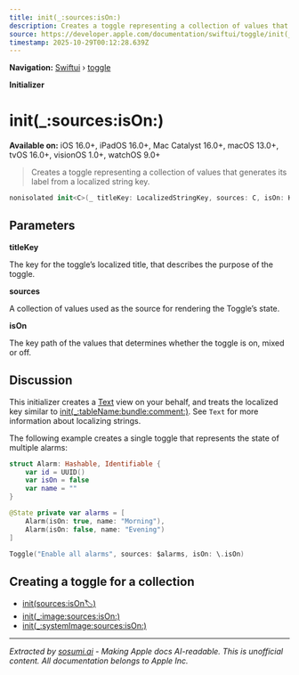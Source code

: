 ```yaml
---
title: init(_:sources:isOn:)
description: Creates a toggle representing a collection of values that generates its label from a localized string key.
source: https://developer.apple.com/documentation/swiftui/toggle/init(_:sources:ison:)
timestamp: 2025-10-29T00:12:28.639Z
---
```


**Navigation:** [Swiftui](/documentation/swiftui) › [toggle](/documentation/swiftui/toggle)

**Initializer**

# init(_:sources:isOn:)

**Available on:** iOS 16.0+, iPadOS 16.0+, Mac Catalyst 16.0+, macOS 13.0+, tvOS 16.0+, visionOS 1.0+, watchOS 9.0+

> Creates a toggle representing a collection of values that generates its label from a localized string key.

```swift
nonisolated init<C>(_ titleKey: LocalizedStringKey, sources: C, isOn: KeyPath<C.Element, Binding<Bool>>) where C : RandomAccessCollection
```

## Parameters

**titleKey**

The key for the toggle’s localized title, that describes the purpose of the toggle.



**sources**

A collection of values used as the source for rendering the Toggle’s state.



**isOn**

The key path of the values that determines whether the toggle is on, mixed or off.



## Discussion

This initializer creates a [Text](/documentation/swiftui/text) view on your behalf, and treats the localized key similar to [init(_:tableName:bundle:comment:)](/documentation/swiftui/text/init(_:tablename:bundle:comment:)). See `Text` for more information about localizing strings.

The following example creates a single toggle that represents the state of multiple alarms:

```swift
struct Alarm: Hashable, Identifiable {
    var id = UUID()
    var isOn = false
    var name = ""
}

@State private var alarms = [
    Alarm(isOn: true, name: "Morning"),
    Alarm(isOn: false, name: "Evening")
]

Toggle("Enable all alarms", sources: $alarms, isOn: \.isOn)
```

## Creating a toggle for a collection

- [init(sources:isOn:label:)](/documentation/swiftui/toggle/init(sources:ison:label:))
- [init(_:image:sources:isOn:)](/documentation/swiftui/toggle/init(_:image:sources:ison:))
- [init(_:systemImage:sources:isOn:)](/documentation/swiftui/toggle/init(_:systemimage:sources:ison:))

---

*Extracted by [sosumi.ai](https://sosumi.ai) - Making Apple docs AI-readable.*
*This is unofficial content. All documentation belongs to Apple Inc.*
